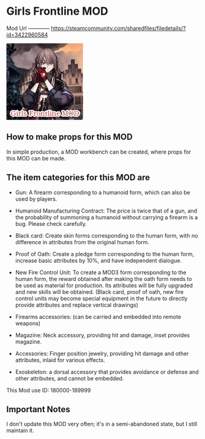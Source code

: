 # Girls Frontline MOD
Mod Url ———— https://steamcommunity.com/sharedfiles/filedetails/?id=3422960584

![img](https://github.com/InuiDame/Elin.Plugins/blob/main/Girls_Frontline_Support_Dll/package/preview.jpg?raw=true)

## How to make props for this MOD
In simple production, a MOD workbench can be created, where props for this MOD can be made.
  
## The item categories for this MOD are

+ Gun: A firearm corresponding to a humanoid form, which can also be used by players.

+ Humanoid Manufacturing Contract: The price is twice that of a gun, and the probability of summoning a humanoid without carrying a firearm is a bug. Please check carefully.

+ Black card: Create skin forms corresponding to the human form, with no difference in attributes from the original human form.

+ Proof of Oath: Create a pledge form corresponding to the human form, increase basic attributes by 10%, and have independent dialogue.

+ New Fire Control Unit: To create a MOD3 form corresponding to the human form, the reward obtained after making the oath form needs to be used as material for production. Its attributes will be fully upgraded and new skills will be obtained.
(Black card, proof of oath, new fire control units may become special equipment in the future to directly provide attributes and replace vertical drawings)

+ Firearms accessories: (can be carried and embedded into remote weapons)

+ Magazine: Neck accessory, providing hit and damage, inset provides magazine.

+ Accessories: Finger position jewelry, providing hit damage and other attributes, inlaid for various effects.

+ Exoskeleton: a dorsal accessory that provides avoidance or defense and other attributes, and cannot be embedded.

This Mod use ID:
180000-189999

## Important Notes

I don't update this MOD very often; it's in a semi-abandoned state, but I still maintain it.

